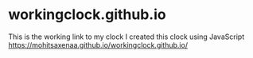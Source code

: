# workingclock.github.io
This is the working link to my clock
I created this clock using JavaScript
https://mohitsaxenaa.github.io/workingclock.github.io/

